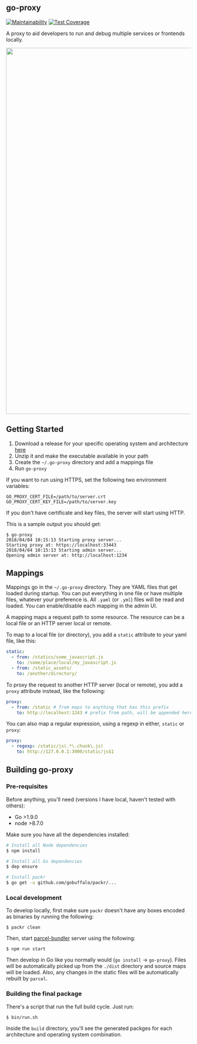 ## go-proxy

[![Maintainability](https://api.codeclimate.com/v1/badges/0f398d3937f55ddcfc70/maintainability)](https://codeclimate.com/github/visola/go-proxy/maintainability)
[![Test Coverage](https://api.codeclimate.com/v1/badges/0f398d3937f55ddcfc70/test_coverage)](https://codeclimate.com/github/visola/go-proxy/test_coverage)

A proxy to aid developers to run and debug multiple services or frontends locally.

<p style="text-align:center">
  <img width="1000px" src="doc/go-proxy-demo.gif" />
</p>

## Getting Started

1. Download a release for your specific operating system and architecture [here](https://github.com/visola/go-proxy/releases)
2. Unzip it and make the executable available in your path
3. Create the `~/.go-proxy` directory and add a mappings file
4. Run `go-proxy`

If you want to run using HTTPS, set the following two environment variables:

```
GO_PROXY_CERT_FILE=/path/to/server.crt
GO_PROXY_CERT_KEY_FILE=/path/to/server.key
```

If you don't have certificate and key files, the server will start using HTTP.

This is a sample output you should get:

```
$ go-proxy
2018/04/04 10:15:13 Starting proxy server...
Starting proxy at: https://localhost:33443
2018/04/04 10:15:13 Starting admin server...
Opening admin server at: http://localhost:1234
```

## Mappings

Mappings go in the `~/.go-proxy` directory. They are YAML files that get loaded during startup. You can put everything in one file or have multiple files, whatever your preference is. All `.yaml` (or `.yml`) files will be read and loaded. You can enable/disable each mapping in the admin UI.

A mapping maps a request path to some resource. The resource can be a local file or an HTTP server local or remote.

To map to a local file (or directory), you add a `static` attribute to your yaml file, like this:

```yaml
static:
  - from: /statics/some_javascript.js
    to: /some/place/local/my_javascript.js
  - from: /static_assets/
    to: /another/directory/
```

To proxy the request to another HTTP server (local or remote), you add a `proxy` attribute instead, like the following:

```yaml
proxy:
  - from: /static # from maps to anything that has this prefix
    to: http://localhost:1243 # prefix from path, will be appended here
```

You can also map a regular expression, using a regexp in either, `static` or `proxy`:

```yaml
proxy:
  - regexp: /static/js(.*\.chunk\.js)
    to: http://127.0.0.1:3000/static/js$1
```

## Building go-proxy

### Pre-requisites

Before anything, you'll need (versions I have local, haven't tested with others):
- Go >1.9.0
- node >8.7.0

Make sure you have all the dependencies installed:

```bash
# Install all Node dependencies
$ npm install

# Install all Go dependencies
$ dep ensure

# Install packr
$ go get -u github.com/gobuffalo/packr/...
```

### Local development

To develop locally, first make sure `packr` doesn't have any boxes encoded as binaries by running the following:

```
$ packr clean
```

Then, start [parcel-bundler](https://parceljs.org/) server using the following:

```
$ npm run start
```

Then develop in Go like you normally would (`go install` -> `go-proxy`). Files will be automatically picked up from the `./dist` directory  and source maps will be loaded. Also, any changes in the static files will be automatically rebuilt by `parcel`.

### Building the final package

There's a script that run the full build cycle. Just run:

```bash
$ bin/run.sh
```

Inside the `build` directory, you'll see the generated packges for each architecture and operating system combination.
